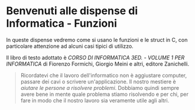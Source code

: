 # Benvenuti alle dispense di Informatica - Funzioni

In queste dispense vedremo come si usano le funzioni e le struct in C, con particolare attenzione ad alcuni casi tipici di utilizzo.

Il libro di testo adottato è _CORSO DI INFORMATICA 3ED. - VOLUME 1 PER INFORMATICA_ di Fiorenzo Formichi, Giorgio Meini e altri, editore Zanichelli.

> Ricordatevi che il lavoro dell'informatico non è aggiustare computer, passare dei cavi o scrivere un'applicazione. Il nostro mestiere è _aiutare le persone a risolvere problemi_. Dobbiamo quindi sempre avere bene in mente quale problema stiamo risolvendo e per chi, per fare in modo che il nostro lavoro sia veramente utile agli altri.
